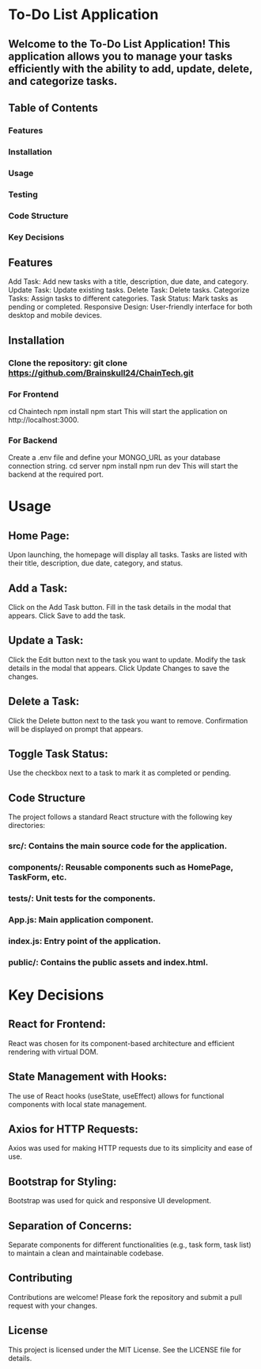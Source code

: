 # To-Do List Application
## Welcome to the To-Do List Application! This application allows you to manage your tasks efficiently with the ability to add, update, delete, and categorize tasks.

## Table of Contents
### Features
### Installation
### Usage
### Testing
### Code Structure
### Key Decisions

## Features

Add Task: Add new tasks with a title, description, due date, and category.
Update Task: Update existing tasks.
Delete Task: Delete tasks.
Categorize Tasks: Assign tasks to different categories.
Task Status: Mark tasks as pending or completed.
Responsive Design: User-friendly interface for both desktop and mobile devices.

## Installation
### Clone the repository: git clone https://github.com/Brainskull24/ChainTech.git

### For Frontend
cd Chaintech
npm install
npm start
This will start the application on http://localhost:3000.

### For Backend
Create a .env file and define your MONGO_URL as your database connection string.
cd server
npm install
npm run dev
This will start the backend at the required port.

# Usage

## Home Page:
Upon launching, the homepage will display all tasks.
Tasks are listed with their title, description, due date, category, and status.

## Add a Task:
Click on the Add Task button.
Fill in the task details in the modal that appears.
Click Save to add the task.

## Update a Task:
Click the Edit button next to the task you want to update.
Modify the task details in the modal that appears.
Click Update Changes to save the changes.

## Delete a Task:
Click the Delete button next to the task you want to remove.
Confirmation will be displayed on prompt that appears.

## Toggle Task Status:
Use the checkbox next to a task to mark it as completed or pending.

## Code Structure
The project follows a standard React structure with the following key directories:

### src/: Contains the main source code for the application.
### components/: Reusable components such as HomePage, TaskForm, etc.
### __tests__/: Unit tests for the components.

### App.js: Main application component.
### index.js: Entry point of the application.
### public/: Contains the public assets and index.html.

# Key Decisions

## React for Frontend:
React was chosen for its component-based architecture and efficient rendering with virtual DOM.

## State Management with Hooks:
The use of React hooks (useState, useEffect) allows for functional components with local state management.

## Axios for HTTP Requests: 
Axios was used for making HTTP requests due to its simplicity and ease of use.

## Bootstrap for Styling:
Bootstrap was used for quick and responsive UI development.

## Separation of Concerns:
Separate components for different functionalities (e.g., task form, task list) to maintain a clean and maintainable codebase.

## Contributing
Contributions are welcome! Please fork the repository and submit a pull request with your changes.

## License
This project is licensed under the MIT License. See the LICENSE file for details.
